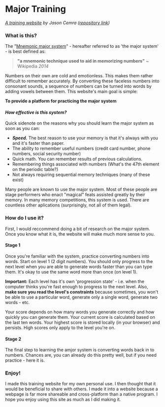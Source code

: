 # Major Training
*[A training website](https://cemrajc.github.io/majortraining) by Jason Cemra ([repository link](https://github.com/cemrajc/majortraining))*

### What is this?

The "[Mnemonic major system](https://en.wikipedia.org/Mnemonic_major_system)" - hereafter referred to as 'the major system' - is best defined as:
> **"a mnemonic technique used to aid in memorizing numbers"**
> ~ Wikipedia _2014_

Numbers on their own are cold and emotionless. This makes them rather difficult to remember accurately. By converting these faceless numbers into consonant sounds, a sequence of numbers can be turned into words by adding vowels between them. This website's main goal is simple:

**To provide a platform for practicing the major system**

#### _How effective is this system?_
Quick sidenote on the reasons why you should learn the major system as soon as you can:

* ***Speed.*** The best reason to use your memory is that it's always with you and it's faster than paper.
* The ability to remember useful numbers (credit card number, phone numbers, social security number)
* Quick math. You can remember results of previous calculations.
* Remembering things associated with numbers (What's the 47th element on the periodic table?)
* Not always requiring sequential memory techniques (many of these exist)

Many people are known to use the major system. Most of these people are stage performers who enact "magical" feats assisted greatly by their memory. In many memory competitions, this system is used. There are countless other aplications (surprisingly, not all of them legal).

### How do I use it?

First, I would reccommend doing a bit of research on the major system. Once you know what it is, the website will make much more sense to you.

#### Stage 1
Once you're familiar with the system, practice converting numbers into words. Start on level 1 (2 digit numbers). You should only progress to the next level when you are able to generate words faster than you can type them. It's okay to use the same word more than once (on level 1).

**Important:** Each level has it's own 'progression state' - i.e. when the computer thinks you're fast enough to progress to the next level. Also, **make sure you read the level's constraints** because sometimes, you won't be able to use a particular word, generate only a single word, generate two words - etc.

Your score depends on how many words you generate correctly and how quickly you can generate them. Your current score is calculated based on the last ten words. Your highest score is stored locally (in your browser) and persists. High scores only apply to the level you're on.

#### Stage 2
The final step to learning the amjor system is converting words back in to numbers. Chances are, you can already do this pretty well, but if you need practice - here it is.


### Enjoy!

I made this training website for my own personal use. I then thought that it would be beneficial to share with others. I made it into a website because a webpage is far more shareable and cross-platform than a native program. I hope you enjoy using this site as much as I did making it.
